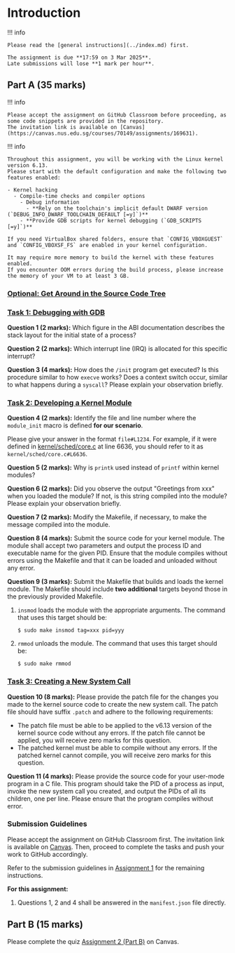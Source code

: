 # Introduction

!!! info

    Please read the [general instructions](../index.md) first.

    The assignment is due **17:59 on 3 Mar 2025**.
    Late submissions will lose **1 mark per hour**.

## Part A (35 marks)

!!! info

    Please accept the assignment on GitHub Classroom before proceeding, as some code snippets are provided in the repository.
    The invitation link is available on [Canvas](https://canvas.nus.edu.sg/courses/70149/assignments/169631).

!!! info

    Throughout this assignment, you will be working with the Linux kernel version 6.13.
    Please start with the default configuration and make the following two features enabled:

    - Kernel hacking
      - Compile-time checks and compiler options
        - Debug information
          - **Rely on the toolchain's implicit default DWARF version (`DEBUG_INFO_DWARF_TOOLCHAIN_DEFAULT [=y]`)**
        - **Provide GDB scripts for kernel debugging (`GDB_SCRIPTS [=y]`)**

    If you need VirtualBox shared folders, ensure that `CONFIG_VBOXGUEST` and `CONFIG_VBOXSF_FS` are enabled in your kernel configuration.

    It may require more memory to build the kernel with these features enabled.
    If you encounter OOM errors during the build process, please increase the memory of your VM to at least 3 GB.

### [Optional: Get Around in the Source Code Tree](task-browsing.md)

### [Task 1: Debugging with GDB](task-gdb.md)

**Question 1 (2 marks):**
Which figure in the ABI documentation describes the stack layout for the initial state of a process?

**Question 2 (2 marks):**
Which interrupt line (IRQ) is allocated for this specific interrupt?

**Question 3 (4 marks):**
How does the `/init` program get executed?
Is this procedure similar to how `execve` works?
Does a context switch occur, similar to what happens during a `syscall`?
Please explain your observation briefly.

### [Task 2: Developing a Kernel Module](task-module.md)

**Question 4 (2 marks):**
Identify the file and line number where the `module_init` macro is defined **for our scenario**.

Please give your answer in the format `file#L1234`.
For example, if it were defined in
[kernel/sched/core.c](https://elixir.bootlin.com/linux/v6.13/source/kernel/sched/core.c#L6636)
at line 6636, you should refer to it as `kernel/sched/core.c#L6636`.

**Question 5 (2 marks):**
Why is `printk` used instead of `printf` within kernel modules?

**Question 6 (2 marks):**
Did you observe the output "Greetings from xxx" when you loaded the module?
If not, is this string compiled into the module?
Please explain your observation briefly.

**Question 7 (2 marks):**
Modify the Makefile, if necessary, to make the message compiled into the module.

**Question 8 (4 marks):**
Submit the source code for your kernel module.
The module shall accept two parameters and output the process ID and executable name for the given PID.
Ensure that the module compiles without errors using the Makefile and that it can be loaded and unloaded without any error.

**Question 9 (3 marks):**
Submit the Makefile that builds and loads the kernel module.
The Makefile should include **two additional** targets beyond those in the previously provided Makefile.

1. `insmod` loads the module with the appropriate arguments.
   The command that uses this target should be:
   ```
   $ sudo make insmod tag=xxx pid=yyy
   ```
2. `rmmod` unloads the module.
   The command that uses this target should be:
   ```
   $ sudo make rmmod
   ```

### [Task 3: Creating a New System Call](task-syscall.md)

**Question 10 (8 marks):**
Please provide the patch file for the changes you made to the kernel source code to create the new system call.
The patch file should have suffix `.patch` and adhere to the following requirements:

- The patch file must be able to be applied to the v6.13 version of the kernel source code without any errors.
  If the patch file cannot be applied, you will receive zero marks for this question.
- The patched kernel must be able to compile without any errors.
  If the patched kernel cannot compile, you will receive zero marks for this question.

**Question 11 (4 marks):**
Please provide the source code for your user-mode program in a C file.
This program should take the PID of a process as input, invoke the new system call you created, and output the PIDs of all its children, one per line.
Please ensure that the program compiles without error.

### Submission Guidelines

Please accept the assignment on GitHub Classroom first.
The invitation link is available on [Canvas](https://canvas.nus.edu.sg/courses/70149/assignments/169631).
Then, proceed to complete the tasks and push your work to GitHub accordingly.

Refer to the submission guidelines in [Assignment 1](../asg1/index.md#submission-guidelines) for the remaining instructions.

**For this assignment:**

1. Questions 1, 2 and 4 shall be answered in the `manifest.json` file directly.

## Part B (15 marks)

Please complete the quiz [Assignment 2 (Part B)](https://canvas.nus.edu.sg/courses/70149/quizzes/57317) on Canvas.
